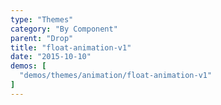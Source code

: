 ```yaml
---
type: "Themes"
category: "By Component"
parent: "Drop"
title: "float-animation-v1"
date: "2015-10-10"
demos: [
  "demos/themes/animation/float-animation-v1"
]
---
```

